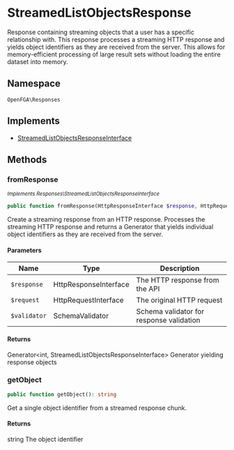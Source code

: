 # StreamedListObjectsResponse

Response containing streaming objects that a user has a specific relationship with. This response processes a streaming HTTP response and yields object identifiers as they are received from the server. This allows for memory-efficient processing of large result sets without loading the entire dataset into memory.

## Namespace
`OpenFGA\Responses`

## Implements
* [StreamedListObjectsResponseInterface](StreamedListObjectsResponseInterface.md)



## Methods
### fromResponse

*<small>Implements Responses\StreamedListObjectsResponseInterface</small>*  

```php
public function fromResponse(HttpResponseInterface $response, HttpRequestInterface $request, SchemaValidator $validator): Generator<int, StreamedListObjectsResponseInterface>
```

Create a streaming response from an HTTP response. Processes the streaming HTTP response and returns a Generator that yields individual object identifiers as they are received from the server.

#### Parameters
| Name | Type | Description |
|------|------|-------------|
| `$response` | HttpResponseInterface | The HTTP response from the API |
| `$request` | HttpRequestInterface | The original HTTP request |
| `$validator` | SchemaValidator | Schema validator for response validation |

#### Returns
Generator&lt;int, StreamedListObjectsResponseInterface&gt;
 Generator yielding response objects

### getObject


```php
public function getObject(): string
```

Get a single object identifier from a streamed response chunk.


#### Returns
string
 The object identifier

